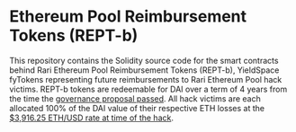 # Ethereum Pool Reimbursement Tokens (REPT-b)

This repository contains the Solidity source code for the smart contracts behind Rari Ethereum Pool Reimbursement Tokens (REPT-b), YieldSpace fyTokens representing future reimbursements to Rari Ethereum Pool hack victims. REPT-b tokens are redeemable for DAI over a term of 4 years from the time the [governance proposal passed](https://vote.rari.capital/#/rari/proposal/QmRZNQCGsKvBH22p6SoGLHrbkRLjKbRLhBjiru7hZJsLqo). All hack victims are each allocated 100% of the DAI value of their respective ETH losses at the [$3,916.25 ETH/USD rate at time of the hack](https://etherscan.io/block/12394006).
